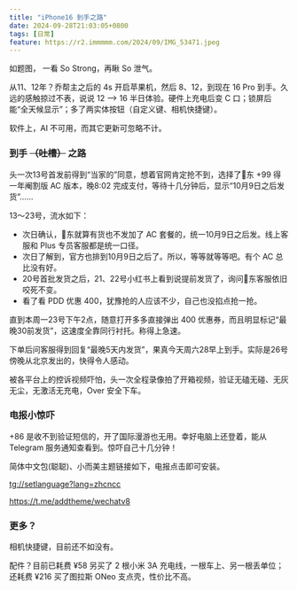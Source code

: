 ```yaml
---
title: "iPhone16 到手之路"
date: 2024-09-28T21:03:05+0800
tags: [日常]
feature: https://r2.immmmm.com/2024/09/IMG_53471.jpeg
---
```


如题图， 一看 So Strong，再瞅 So 泄气。

从11、12年？乔帮主之后的 4s 开启苹果机，然后 8、12，到现在 16 Pro 到手。久远的感触掠过不表，说说 12 --> 16 半日体验。硬件上充电后变 C 口；锁屏后能“全天候显示”；多了两实体按钮（自定义键、相机快捷键）。

<!--more-->

软件上，AI 不可用，而其它更新可忽略不计。

### 到手 ~~（吐槽）~~ 之路

头一次13号首发前得到“当家的”同意，想着官网肯定抢不到，选择了🐶东 +99 得一年阉割版 AC 版本，晚8:02 完成支付，等待十几分钟后，显示“10月9日之后发货”……

13～23号，流水如下：

- 次日确认，🐶东就算有货也不发加了 AC 套餐的，统一10月9日之后发。线上客服和 Plus 专员客服都是统一口径。
- 次日了解到，官方也排到10月9日之后了。所以，等等就等等吧。有个 AC 总比没有好。
- 20号首批发货之后，21、22号小红书上看到说提前发货了，询问🐶东客服依旧咬死不变。
- 看了看 PDD 优惠 400，犹豫抢的人应该不少，自己也没掐点抢一抢。

直到本周一23号下午2点，随意打开多多直接弹出 400 优惠券，而且明显标记“最晚30前发货”，这速度全靠同行衬托。称得上急速。

下单后问客服得到回复“最晚5天内发货”，果真今天周六28早上到手。实际是26号傍晚从北京发出的，快得令人感动。

被各平台上的控诉视频吓怕，头一次全程录像拍了开箱视频，验证无磕无碰、无灰无尘，无激活无充电，Over 安全下车。

### 电报小惊吓

+86 是收不到验证短信的，开了国际漫游也无用。幸好电脑上还登着，能从 Telegram 服务通知查看到。惊吓自己十几分钟！

简体中文包(聪聪)、小而美主题链接如下，电报点击即可安装。

<tg://setlanguage?lang=zhcncc>

<https://t.me/addtheme/wechatv8>

### 更多？

相机快捷键，目前还不如没有。

配件？目前已耗费 ¥58 另买了 2 根小米 3A 充电线，一根车上、另一根丢单位；还耗费 ¥216 买了图拉斯 ONeo 支点壳，性价比不高。